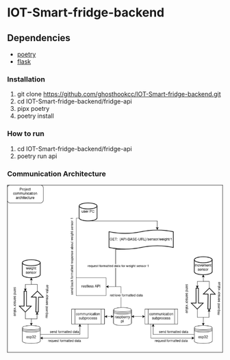 # IOT-Smart-fridge-backend

## Dependencies
* [poetry](https://python-poetry.org/)
* [flask](https://flask.palletsprojects.com/en/stable/)

### Installation
1. git clone https://github.com/ghosthookcc/IOT-Smart-fridge-backend.git
2. cd IOT-Smart-fridge-backend/fridge-api
3. pipx poetry
4. poetry install

### How to run
1. cd IOT-Smart-fridge-backend/fridge-api
2. poetry run api

### Communication Architecture
![Described Communication Architecture](IOT-Smart-fridge.drawio.png "Communication Architecture")
